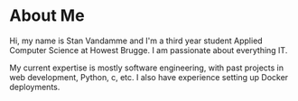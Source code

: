 # About Me
Hi, my name is Stan Vandamme and I'm a third year student Applied Computer Science at Howest Brugge. I am passionate about everything IT.

My current expertise is mostly software engineering, with past projects in web development, Python, c, etc. I also have experience setting up Docker deployments.
